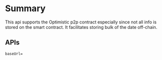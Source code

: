# Summary

This api supports the Optimistic p2p contract especially since not all info is stored on the smart contract.
It facilitates storing bulk of the date off-chain.

## APIs

```env
baseUrl=
```